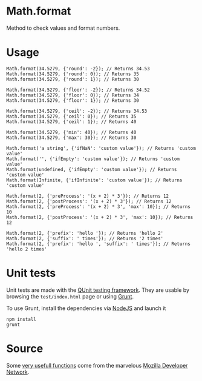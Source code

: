 Math.format
===========

Method to check values and format numbers.


# Usage

	Math.format(34.5279, {'round': -2}); // Returns 34.53
	Math.format(34.5279, {'round': 0}); // Returns 35
	Math.format(34.5279, {'round': 1}); // Returns 30
	
	Math.format(34.5279, {'floor': -2}); // Returns 34.52
	Math.format(34.5279, {'floor': 0}); // Returns 34
	Math.format(34.5279, {'floor': 1}); // Returns 30
	
	Math.format(34.5279, {'ceil': -2}); // Returns 34.53
	Math.format(34.5279, {'ceil': 0}); // Returns 35
	Math.format(34.5279, {'ceil': 1}); // Returns 40
	
	Math.format(34.5279, {'min': 40}); // Returns 40
	Math.format(34.5279, {'max': 30}); // Returns 30
	
	Math.format('a string', {'ifNaN': 'custom value'}); // Returns 'custom value'
	Math.format('', {'ifEmpty': 'custom value'}); // Returns 'custom value'
	Math.format(undefined, {'ifEmpty': 'custom value'}); // Returns 'custom value'
	Math.format(Infinite, {'ifInfinite': 'custom value'}); // Returns 'custom value'
	
	Math.format(2, {'preProcess': '(x + 2) * 3'}); // Returns 12
	Math.format(2, {'postProcess': '(x + 2) * 3'}); // Returns 12
	Math.format(2, {'preProcess': '(x + 2) * 3', 'max': 10}); // Returns 10
	Math.format(2, {'postProcess': '(x + 2) * 3', 'max': 10}); // Returns 12
	
	Math.format(2, {'prefix': 'hello '}); // Returns 'hello 2'
	Math.format(2, {'suffix': ' times'}); // Returns '2 times'
	Math.format(2, {'prefix': 'hello ', 'suffix': ' times'}); // Returns 'hello 2 times'


# Unit tests

Unit tests are made with the [QUnit testing framework](http://qunitjs.com). They are usable by browsing the `test/index.html` page or using [Grunt](http://gruntjs.com).

To use Grunt, install the dependencies via [NodeJS](http://nodejs.org) and launch it

	npm install
	grunt


# Source

Some [very usefull functions](https://developer.mozilla.org/en-US/docs/Web/JavaScript/Reference/Global_Objects/Math/round) come from the marvelous [Mozilla Developer Network](https://developer.mozilla.org).